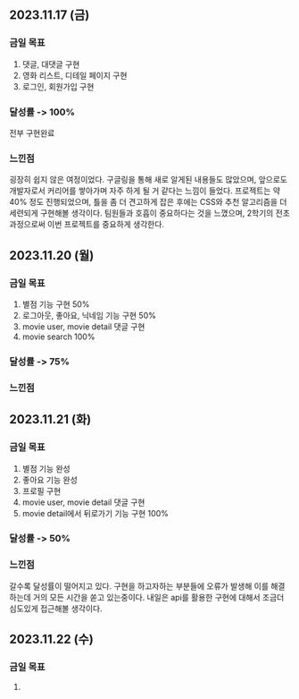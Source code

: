 ## 2023.11.17 (금)
### 금일 목표
1. 댓글, 대댓글 구현
2. 영화 리스트, 디테일 페이지 구현
3. 로그인, 회원가입 구현
   
### 달성률 -> 100%
전부 구현완료

### 느낀점
굉장히 쉽지 않은 여정이었다. 구글링을 통해 새로 알게된 내용들도 많았으며, 앞으로도 개발자로서 커리어를 쌓아가며 자주 하게 될 거 같다는 느낌이 들었다. 
프로젝트는 약 40% 정도 진행되었으며, 틀을 좀 더 견고하게 잡은 후에는 CSS와 추천 알고리즘을 더 세련되게 구현해볼 생각이다. 팀원들과 호흡이 중요하다는 것을 느꼈으며, 2학기의 전초 과정으로써 이번 프로젝트를 중요하게 생각한다. 

## 2023.11.20 (월)
### 금일 목표
1. 별점 기능 구현 50%
2. 로그아웃, 좋아요, 닉네임 기능 구현 50%
3. movie user, movie detail 댓글 구현 
4. movie search 100%

### 달성률 -> 75%

### 느낀점


## 2023.11.21 (화)
### 금일 목표
1. 별점 기능 완성
2. 좋아요 기능 완성 
3. 프로필 구현 
4. movie user, movie detail 댓글 구현
5. movie detail에서 뒤로가기 기능 구현 100%

### 달성률 -> 50%

### 느낀점
갈수록 달성률이 떨어지고 있다. 구현을 하고자하는 부분들에 오류가 발생해 이를 해결하는데 거의 모든 시간을 쏟고 있는중이다. 내일은 api를 활용한 구현에 대해서 조금더 심도있게 접근해볼 생각이다. 

## 2023.11.22 (수)
### 금일 목표
1. 

